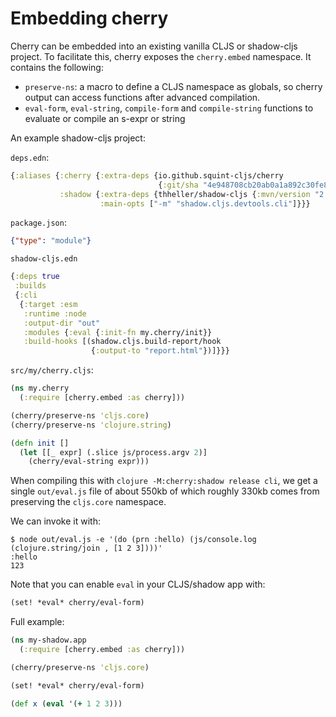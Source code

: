 # Embedding cherry

Cherry can be embedded into an existing vanilla CLJS or shadow-cljs project.
To facilitate this, cherry exposes the `cherry.embed` namespace. It contains the following:

- `preserve-ns`: a macro to define a CLJS namespace as globals, so cherry output
  can access functions after advanced compilation.
- `eval-form`, `eval-string`, `compile-form` and `compile-string` functions to evaluate or compile an s-expr or string

An example shadow-cljs project:

`deps.edn`:

``` clojure
{:aliases {:cherry {:extra-deps {io.github.squint-cljs/cherry
                                 {:git/sha "4e948708cb20ab0a1a892c30fe87842a2efcc380"}}}
           :shadow {:extra-deps {thheller/shadow-cljs {:mvn/version "2.22.9"}}
                    :main-opts ["-m" "shadow.cljs.devtools.cli"]}}}
```

`package.json`:

``` json
{"type": "module"}
```

`shadow-cljs.edn`
``` clojure
{:deps true
 :builds
 {:cli
  {:target :esm
   :runtime :node
   :output-dir "out"
   :modules {:eval {:init-fn my.cherry/init}}
   :build-hooks [(shadow.cljs.build-report/hook
                  {:output-to "report.html"})]}}}

```

`src/my/cherry.cljs`:
``` clojure
(ns my.cherry
  (:require [cherry.embed :as cherry]))

(cherry/preserve-ns 'cljs.core)
(cherry/preserve-ns 'clojure.string)

(defn init []
  (let [[_ expr] (.slice js/process.argv 2)]
    (cherry/eval-string expr)))
```

When compiling this with `clojure -M:cherry:shadow release cli`, we get a single
`out/eval.js` file of about 550kb of which roughly 330kb comes from preserving
the `cljs.core` namespace.

We can invoke it with:

``` shell
$ node out/eval.js -e '(do (prn :hello) (js/console.log (clojure.string/join , [1 2 3])))'
:hello
123
```

Note that you can enable `eval` in your CLJS/shadow app with:

``` clojure
(set! *eval* cherry/eval-form)
```

Full example:

``` clojure
(ns my-shadow.app
  (:require [cherry.embed :as cherry]))

(cherry/preserve-ns 'cljs.core)

(set! *eval* cherry/eval-form)

(def x (eval '(+ 1 2 3)))
```
